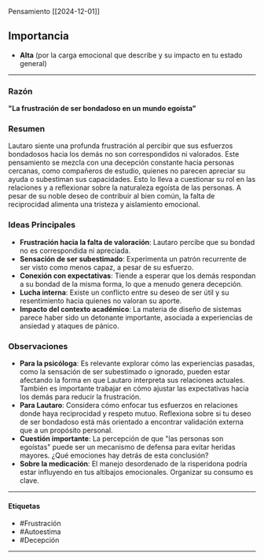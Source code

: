 
Pensamiento [[2024-12-01]]
## Importancia

- **Alta** (por la carga emocional que describe y su impacto en tu estado general)

---

### Razón

**"La frustración de ser bondadoso en un mundo egoísta"**

### Resumen

Lautaro siente una profunda frustración al percibir que sus esfuerzos bondadosos hacia los demás no son correspondidos ni valorados. Este pensamiento se mezcla con una decepción constante hacia personas cercanas, como compañeros de estudio, quienes no parecen apreciar su ayuda o subestiman sus capacidades. Esto lo lleva a cuestionar su rol en las relaciones y a reflexionar sobre la naturaleza egoísta de las personas. A pesar de su noble deseo de contribuir al bien común, la falta de reciprocidad alimenta una tristeza y aislamiento emocional.

### Ideas Principales

- **Frustración hacia la falta de valoración**: Lautaro percibe que su bondad no es correspondida ni apreciada.
- **Sensación de ser subestimado**: Experimenta un patrón recurrente de ser visto como menos capaz, a pesar de su esfuerzo.
- **Conexión con expectativas**: Tiende a esperar que los demás respondan a su bondad de la misma forma, lo que a menudo genera decepción.
- **Lucha interna**: Existe un conflicto entre su deseo de ser útil y su resentimiento hacia quienes no valoran su aporte.
- **Impacto del contexto académico**: La materia de diseño de sistemas parece haber sido un detonante importante, asociada a experiencias de ansiedad y ataques de pánico.

### Observaciones

- **Para la psicóloga**: Es relevante explorar cómo las experiencias pasadas, como la sensación de ser subestimado o ignorado, pueden estar afectando la forma en que Lautaro interpreta sus relaciones actuales. También es importante trabajar en cómo ajustar las expectativas hacia los demás para reducir la frustración.
- **Para Lautaro**: Considera cómo enfocar tus esfuerzos en relaciones donde haya reciprocidad y respeto mutuo. Reflexiona sobre si tu deseo de ser bondadoso está más orientado a encontrar validación externa que a un propósito personal.
- **Cuestión importante**: La percepción de que "las personas son egoístas" puede ser un mecanismo de defensa para evitar heridas mayores. ¿Qué emociones hay detrás de esta conclusión?
- **Sobre la medicación**: El manejo desordenado de la risperidona podría estar influyendo en tus altibajos emocionales. Organizar su consumo es clave.

---

#### Etiquetas

- #Frustración
- #Autoestima
- #Decepción


---
